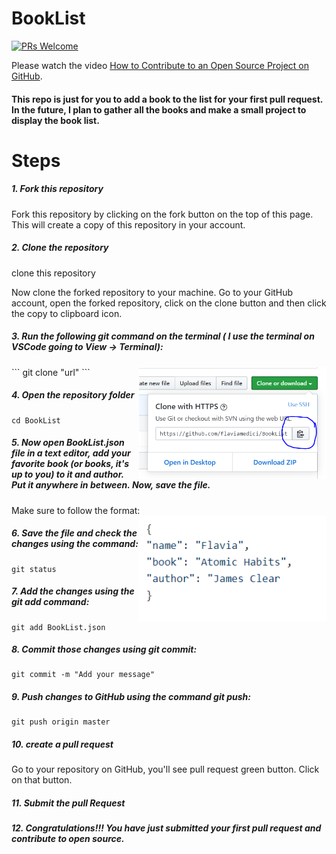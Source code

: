 # BookList
[![PRs Welcome](https://img.shields.io/badge/PRs-welcome-brightgreen.svg?style=flat-square)](http://makeapullrequest.com)

Please watch the video [How to Contribute to an Open Source Project on GitHub](https://egghead.io/courses/how-to-contribute-to-an-open-source-project-on-github).

#### This repo is just for you to add a book to the list for your first pull request. In the future, I plan to gather all the books and make a small project to display the book list.

# Steps
##### 1. Fork this repository
Fork this repository by clicking on the fork button on the top of this page. This will create a copy of this repository in your account.

##### 2. Clone the repository
clone this repository

Now clone the forked repository to your machine. Go to your GitHub account, open the forked repository, click on the clone button and then click the copy to clipboard icon.

##### 3. Run the following git command on the terminal ( I use the terminal on VSCode going to View -> Terminal):
<img align="right" width="300" src="img/Clone.PNG" alt="clone this repository" />
```
git clone "url"
```


##### 4. Open the repository folder
```
cd BookList
```
##### 5. Now open BookList.json file in a text editor, add your favorite book (or books, it's up to you) to it and author. Put it anywhere in between. Now, save the file.
Make sure to follow the format:
<img align="right" width="300" src="img/json.PNG" alt="json format" />

##### 6. Save the file and check the changes using the command:
```
git status
```
##### 7. Add the changes using the git add command:
```
git add BookList.json
```
##### 8. Commit those changes using git commit:
```
git commit -m "Add your message"
```
##### 9. Push changes to GitHub using the command git push:
```
git push origin master
```
##### 10. create a pull request
Go to your repository on GitHub, you'll see pull request green button. Click on that button.

##### 11. Submit the pull Request

##### 12. Congratulations!!! You have just submitted your first pull request and contribute to open source.
